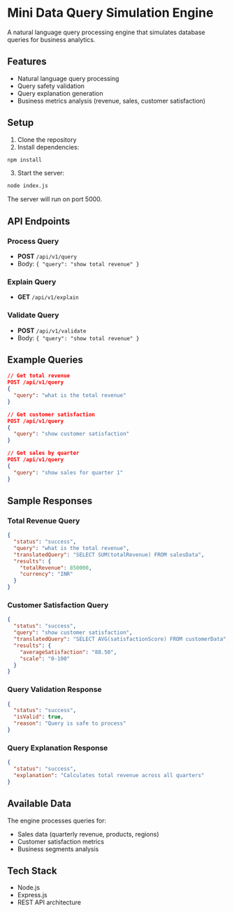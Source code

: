 # Mini Data Query Simulation Engine

A natural language query processing engine that simulates database queries for business analytics.

## Features

- Natural language query processing
- Query safety validation
- Query explanation generation
- Business metrics analysis (revenue, sales, customer satisfaction)

## Setup

1. Clone the repository
2. Install dependencies:
```bash
npm install
```
3. Start the server:
```bash
node index.js
```
The server will run on port 5000.

## API Endpoints

### Process Query
- **POST** `/api/v1/query`
- Body: `{ "query": "show total revenue" }`

### Explain Query
- **GET** `/api/v1/explain`

### Validate Query
- **POST** `/api/v1/validate`
- Body: `{ "query": "show total revenue" }`

## Example Queries

```json
// Get total revenue
POST /api/v1/query
{
  "query": "what is the total revenue"
}

// Get customer satisfaction
POST /api/v1/query
{
  "query": "show customer satisfaction"
}

// Get sales by quarter
POST /api/v1/query
{
  "query": "show sales for quarter 1"
}
```

## Sample Responses

### Total Revenue Query
```json
{
  "status": "success",
  "query": "what is the total revenue",
  "translatedQuery": "SELECT SUM(totalRevenue) FROM salesData",
  "results": {
    "totalRevenue": 850000,
    "currency": "INR"
  }
}
```

### Customer Satisfaction Query
```json
{
  "status": "success",
  "query": "show customer satisfaction",
  "translatedQuery": "SELECT AVG(satisfactionScore) FROM customerData",
  "results": {
    "averageSatisfaction": "88.50",
    "scale": "0-100"
  }
}
```

### Query Validation Response
```json
{
  "status": "success",
  "isValid": true,
  "reason": "Query is safe to process"
}
```

### Query Explanation Response
```json
{
  "status": "success",
  "explanation": "Calculates total revenue across all quarters"
}
```

## Available Data

The engine processes queries for:
- Sales data (quarterly revenue, products, regions)
- Customer satisfaction metrics
- Business segments analysis

## Tech Stack

- Node.js
- Express.js
- REST API architecture
